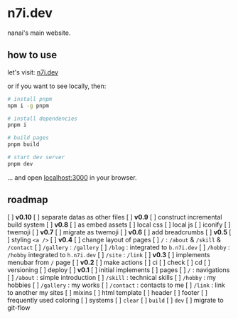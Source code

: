 # n7i.dev

nanai's main website.

## how to use

let's visit: [n7i.dev](https://n7i.dev)

or if you want to see locally, then:

```sh
# install pnpm
npm i -g pnpm

# install dependencies
pnpm i

# build pages
pnpm build

# start dev server
pnpm dev
```

... and open [localhost:3000](http://localhost:3000) in your browser.

## roadmap

[ ] **v0.10**
  [ ] separate datas as other files
[ ] **v0.9**
  [ ] construct incremental build system
[ ] **v0.8**
  [ ] as embed assets
    [ ] local css
    [ ] local js
    [ ] iconify
    [ ] twemoji
[ ] **v0.7**
  [ ] migrate as twemoji
[ ] **v0.6**
  [ ] add breadcrumbs
[ ] **v0.5**
  [ ] styling `<a />`
[ ] **v0.4**
  [ ] change layout of pages
    [ ] `/` : `/about` & `/skill` & `/contact`
    [ ] `/gallery` : `/gallery`
    [ ] `/blog` : integrated to `b.n7i.dev`
    [ ] `/hobby` : `/hobby` integrated to `h.n7i.dev`
    [ ] `/site` : `/link`
[ ] **v0.3**
  [ ] implements menubar from `/` page
[ ] **v0.2**
  [ ] make actions
    [ ] ci
      [ ] check
    [ ] cd
      [ ] versioning
      [ ] deploy
[ ] **v0.1**
  [ ] initial implements
    [ ] pages
      [ ] `/` : navigations
      [ ] `/about` : simple introduction
      [ ] `/skill` : technical skills
      [ ] `/hobby` : my hobbies
      [ ] `/gallery` : my works
      [ ] `/contact` : contacts to me
      [ ] `/link` : link to another my sites
    [ ] mixins
      [ ] html template
      [ ] header
      [ ] footer
      [ ] frequently used coloring
    [ ] systems
     [ ] `clear`
     [ ] `build`
     [ ] `dev`
  [ ] migrate to git-flow
